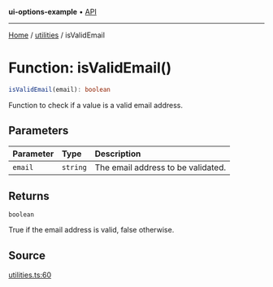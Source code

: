 **ui-options-example** • [API](../../README.md)

***

[Home](../../README.md) / [utilities](../README.md) / isValidEmail

# Function: isValidEmail()

```ts
isValidEmail(email): boolean
```

Function to check if a value is a valid email address.

## Parameters

| Parameter | Type | Description |
| :------ | :------ | :------ |
| `email` | `string` | The email address to be validated. |

## Returns

`boolean`

True if the email address is valid, false otherwise.

## Source

[utilities.ts:60](https://github.com/tgreyuk/typedoc-plugin-markdown-examples/blob/d1574a7/examples/01-typedoc-plugin-markdown/src/utilities.ts#L60)
